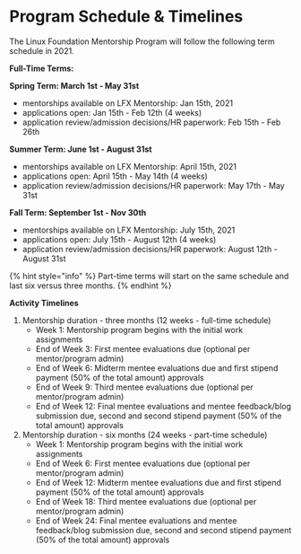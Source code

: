 # Program Schedule & Timelines

The Linux Foundation Mentorship Program will follow the following term schedule in 2021. 

**Full-Time Terms:**

**Spring Term: March 1st - May 31st** 

* mentorships available on LFX Mentorship: Jan 15th, 2021
* applications open: Jan 15th - Feb 12th \(4 weeks\)
* application review/admission decisions/HR paperwork: Feb 15th - Feb 26th 

**Summer Term: June 1st - August  31st**

* mentorships available on LFX Mentorship: April 15th, 2021
* applications open: April 15th - May 14th \(4 weeks\)
* application review/admission decisions/HR paperwork: May 17th - May 31st

**Fall Term: September 1st - Nov 30th**

* mentorships available on LFX Mentorship: July 15th, 2021
* applications open: July 15th - August 12th \(4 weeks\)
* application review/admission decisions/HR paperwork: August 12th - August 31st

{% hint style="info" %}
Part-time terms will start on the same schedule and last six versus three months.
{% endhint %}

**Activity Timelines** 

1. Mentorship duration - three months \(12 weeks - full-time schedule\)
   * Week 1: Mentorship program begins with the initial work assignments
   * End of Week 3: First mentee evaluations due \(optional per mentor/program admin\)
   * End of Week 6: Midterm mentee evaluations due and first stipend payment \(50% of the total amount\) approvals
   * End of Week 9: Third mentee evaluations due \(optional per mentor/program admin\)
   * End of Week 12: Final mentee evaluations and mentee feedback/blog submission due, second and second stipend payment \(50% of the total amount\) approvals  
2. Mentorship duration - six months \(24 weeks - part-time schedule\)
   * Week 1: Mentorship program begins with the initial work assignments
   * End of Week 6: First mentee evaluations due \(optional per mentor/program admin\)
   * End of Week 12: Midterm mentee evaluations due and first stipend payment \(50% of the total amount\) approvals
   * End of Week 18: Third mentee evaluations due \(optional per mentor/program admin\)
   * End of Week 24: Final mentee evaluations and mentee feedback/blog submission due, second and second stipend payment \(50% of the total amount\) approvals  



